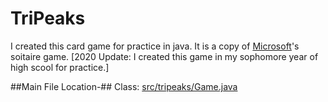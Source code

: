 # TriPeaks
I created this card game for practice in java. It is a copy of [Microsoft](http://www.microsoft.com/en-us/)'s soitaire game.
[2020 Update: I created this game in my sophomore year of high scool for practice.]

##Main File Location-##
Class:  [src/tripeaks/Game.java](https://github.com/AdamSeidman/TriPeaks/blob/master/src/tripeaks/Game.java)
